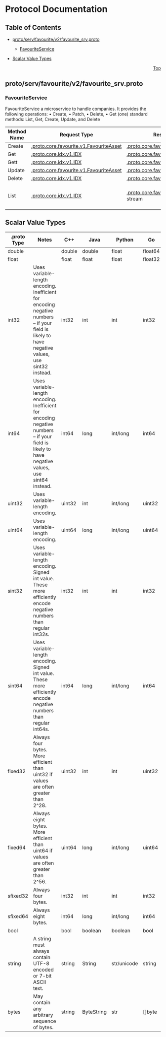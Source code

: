 # Protocol Documentation
<a name="top"></a>

## Table of Contents

- [proto/serv/favourite/v2/favourite_srv.proto](#proto_serv_favourite_v2_favourite_srv-proto)
    - [FavouriteService](#proto-serv-favourite-v2-FavouriteService)
  
- [Scalar Value Types](#scalar-value-types)



<a name="proto_serv_favourite_v2_favourite_srv-proto"></a>
<p align="right"><a href="#top">Top</a></p>

## proto/serv/favourite/v2/favourite_srv.proto


 

 

 


<a name="proto-serv-favourite-v2-FavouriteService"></a>

### FavouriteService
FavouriteService
a microservice to handle companies. It provides the following operations:
• Create, • Patch, • Delete, • Get (one)
standard methods: List, Get, Create, Update, and Delete

| Method Name | Request Type | Response Type | Description |
| ----------- | ------------ | ------------- | ------------|
| Create | [.proto.core.favourite.v1.FavouriteAsset](#proto-core-favourite-v1-FavouriteAsset) | [.proto.core.favourite.v1.FavouriteAsset](#proto-core-favourite-v1-FavouriteAsset) | Create |
| Get | [.proto.core.idx.v1.IDX](#proto-core-idx-v1-IDX) | [.proto.core.favourite.v1.FavouriteAsset](#proto-core-favourite-v1-FavouriteAsset) | Get |
| Gett | [.proto.core.idx.v1.IDX](#proto-core-idx-v1-IDX) | [.proto.core.favourite.v1.FavouriteAsset](#proto-core-favourite-v1-FavouriteAsset) | Gett |
| Update | [.proto.core.favourite.v1.FavouriteAsset](#proto-core-favourite-v1-FavouriteAsset) | [.proto.core.favourite.v1.FavouriteAsset](#proto-core-favourite-v1-FavouriteAsset) | Update |
| Delete | [.proto.core.idx.v1.IDX](#proto-core-idx-v1-IDX) | [.proto.core.favourite.v1.FavouriteAsset](#proto-core-favourite-v1-FavouriteAsset) | Delete |
| List | [.proto.core.idx.v1.IDX](#proto-core-idx-v1-IDX) | [.proto.core.favourite.v1.FavouriteAsset](#proto-core-favourite-v1-FavouriteAsset) stream | List - stream favourites of a user |

 



## Scalar Value Types

| .proto Type | Notes | C++ | Java | Python | Go | C# | PHP | Ruby |
| ----------- | ----- | --- | ---- | ------ | -- | -- | --- | ---- |
| <a name="double" /> double |  | double | double | float | float64 | double | float | Float |
| <a name="float" /> float |  | float | float | float | float32 | float | float | Float |
| <a name="int32" /> int32 | Uses variable-length encoding. Inefficient for encoding negative numbers – if your field is likely to have negative values, use sint32 instead. | int32 | int | int | int32 | int | integer | Bignum or Fixnum (as required) |
| <a name="int64" /> int64 | Uses variable-length encoding. Inefficient for encoding negative numbers – if your field is likely to have negative values, use sint64 instead. | int64 | long | int/long | int64 | long | integer/string | Bignum |
| <a name="uint32" /> uint32 | Uses variable-length encoding. | uint32 | int | int/long | uint32 | uint | integer | Bignum or Fixnum (as required) |
| <a name="uint64" /> uint64 | Uses variable-length encoding. | uint64 | long | int/long | uint64 | ulong | integer/string | Bignum or Fixnum (as required) |
| <a name="sint32" /> sint32 | Uses variable-length encoding. Signed int value. These more efficiently encode negative numbers than regular int32s. | int32 | int | int | int32 | int | integer | Bignum or Fixnum (as required) |
| <a name="sint64" /> sint64 | Uses variable-length encoding. Signed int value. These more efficiently encode negative numbers than regular int64s. | int64 | long | int/long | int64 | long | integer/string | Bignum |
| <a name="fixed32" /> fixed32 | Always four bytes. More efficient than uint32 if values are often greater than 2^28. | uint32 | int | int | uint32 | uint | integer | Bignum or Fixnum (as required) |
| <a name="fixed64" /> fixed64 | Always eight bytes. More efficient than uint64 if values are often greater than 2^56. | uint64 | long | int/long | uint64 | ulong | integer/string | Bignum |
| <a name="sfixed32" /> sfixed32 | Always four bytes. | int32 | int | int | int32 | int | integer | Bignum or Fixnum (as required) |
| <a name="sfixed64" /> sfixed64 | Always eight bytes. | int64 | long | int/long | int64 | long | integer/string | Bignum |
| <a name="bool" /> bool |  | bool | boolean | boolean | bool | bool | boolean | TrueClass/FalseClass |
| <a name="string" /> string | A string must always contain UTF-8 encoded or 7-bit ASCII text. | string | String | str/unicode | string | string | string | String (UTF-8) |
| <a name="bytes" /> bytes | May contain any arbitrary sequence of bytes. | string | ByteString | str | []byte | ByteString | string | String (ASCII-8BIT) |

